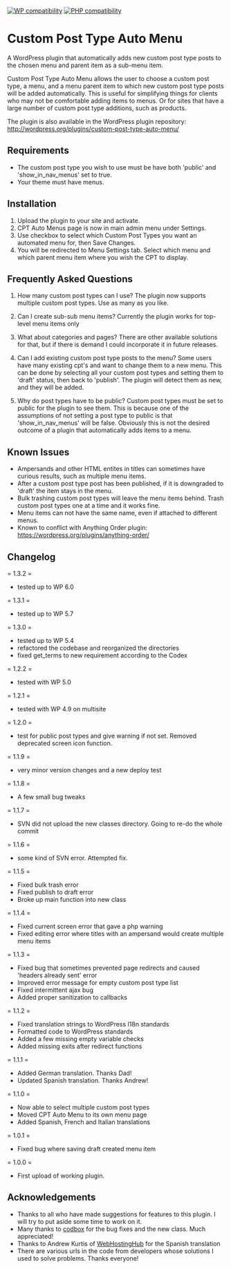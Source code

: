 [![WP compatibility](https://plugintests.com/plugins/custom-post-type-auto-menu/wp-badge.svg)](https://plugintests.com/plugins/custom-post-type-auto-menu/latest)
[![PHP compatibility](https://plugintests.com/plugins/custom-post-type-auto-menu/php-badge.svg)](https://plugintests.com/plugins/custom-post-type-auto-menu/latest)

Custom Post Type Auto Menu
=============

A WordPress plugin that automatically adds new custom post type posts to the chosen menu and parent item as a sub-menu item.

Custom Post Type Auto Menu allows the user to choose a custom post type, a menu, and a menu parent item to which new custom post type posts
will be added automatically. This is useful for simplifying things for clients who may not be comfortable adding items to menus. Or
for sites that have a large number of custom post type additions, such as products.

The plugin is also available in the WordPress plugin repository: http://wordpress.org/plugins/custom-post-type-auto-menu/

## Requirements
 * The custom post type you wish to use must be have both 'public' and 'show_in_nav_menus' set to true.
 * Your theme must have menus.

## Installation

1. Upload the plugin to your site and activate.
2. CPT Auto Menus page is now in main admin menu under Settings.
3. Use checkbox to select which Custom Post Types you want an automated menu for, then Save Changes.
4. You will be redirected to Menu Settings tab. Select which menu and which parent menu item where you wish the CPT to display.


## Frequently Asked Questions

1. How many custom post types can I use?
The plugin now supports multiple custom post types. Use as many as you like.

2. Can I create sub-sub menu items?
Currently the plugin works for top-level menu items only

3. What about categories and pages?
There are other available solutions for that, but if there is demand I could incorporate it in future releases.

4. Can I add existing custom post type posts to the menu?
Some users have many existing cpt's and want to change them to a new menu. This can be done by selecting all your custom post types
and setting them to 'draft' status, then back to 'publish'. The plugin will detect them as new, and they will be added.

5. Why do post types have to be public?
Custom post types must be set to public for the plugin to see them. This is because one of the assumptions of not setting a post type
to public is that 'show_in_nav_menus' will be false. Obviously this is not the desired outcome of a plugin that automatically adds items
to a menu.

## Known Issues

* Ampersands and other HTML entites in titles can sometimes have curious results, such as multiple menu items.
* After a custom post type post has been published, if it is downgraded to 'draft' the item stays in the menu.
* Bulk trashing custom post types will leave the menu items behind. Trash custom post types one at a time and it works fine.
* Menu items can not have the same name, even if attached to different menus.
* Known to conflict with Anything Order plugin: https://wordpress.org/plugins/anything-order/


## Changelog

= 1.3.2 =
* tested up to WP 6.0

= 1.3.1 =
* tested up to WP 5.7

= 1.3.0 =
* tested up to WP 5.4
* refactored the codebase and reorganized the directories
* fixed get_terms to new requirement according to the Codex

= 1.2.2 =
* tested with WP 5.0

= 1.2.1 =
* tested with WP 4.9 on multisite

= 1.2.0 =
* test for public post types and give warning if not set. Removed deprecated screen icon function.

= 1.1.9 =
* very minor version changes and a new deploy test

= 1.1.8 =
* A few small bug tweaks

= 1.1.7 =
* SVN did not upload the new classes directory. Going to re-do the whole commit

= 1.1.6 =
* some kind of SVN error. Attempted fix.

= 1.1.5 =
* Fixed bulk trash error
* Fixed publish to draft error
* Broke up main function into new class

= 1.1.4 =
* Fixed current screen error that gave a php warning
* Fixed editing error where titles with an ampersand would create multiple menu items

= 1.1.3 =
* Fixed bug that sometimes prevented page redirects and caused 'headers already sent' error
* Improved error message for empty custom post type list
* Fixed intermittent ajax bug
* Added proper sanitization to callbacks

= 1.1.2 =
* Fixed translation strings to WordPress I18n standards
* Formatted code to WordPress standards
* Added a few missing empty variable checks
* Added missing exits after redirect functions

= 1.1.1 =
* Added German translation. Thanks Dad!
* Updated Spanish translation. Thanks Andrew!

= 1.1.0 =
* Now able to select multiple custom post types
* Moved CPT Auto Menu to its own menu page
* Added Spanish, French and Italian translations

= 1.0.1 =
* Fixed bug where saving draft created menu item

= 1.0.0 =
* First upload of working plugin.


## Acknowledgements

* Thanks to all who have made suggestions for features to this plugin. I will try to put aside some time to work on it.
* Many thanks to [codbox](https://github.com/codbox) for the bug fixes and the new class. Much appreciated!
* Thanks to Andrew Kurtis of [WebHostingHub](http://www.webhostinghub.com/) for the Spanish translation
* There are various urls in the code from developers whose solutions I used to solve problems. Thanks everyone!


